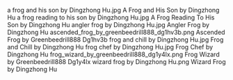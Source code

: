 a frog and his son by Dingzhong Hu.jpg A Frog and His Son by Dingzhong Hu
a frog reading to his son by Dingzhong Hu.jpg A Frog Reading To His Son by Dingzhong Hu
angler frog by Dingzhong Hu.jpg Angler Frog by Dingzhong Hu
ascended_frog_by_greenbeedrill888_dg1hv3b.png Ascended Frog by Greenbeedrill888 Dg1hv3b
frog and chill by Dingzhong Hu.jpg Frog and Chill by Dingzhong Hu
frog chef by Dingzhong Hu.jpg Frog Chef by Dingzhong Hu
frog_wizard_by_greenbeedrill888_dg1y4lx.png Frog Wizard by Greenbeedrill888 Dg1y4lx
wizard frog by Dingzhong Hu.png Wizard Frog by Dingzhong Hu
